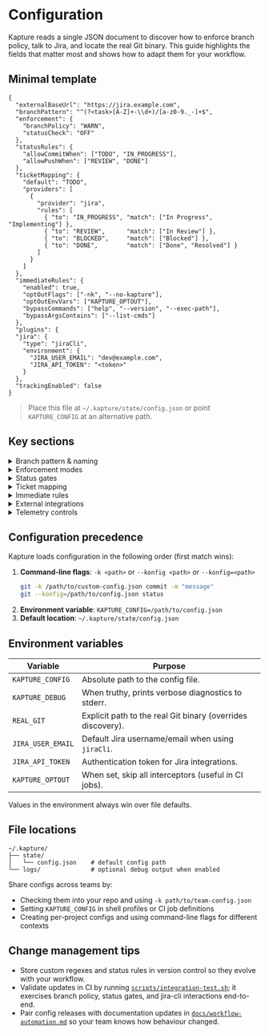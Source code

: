 # Configuration

Kapture reads a single JSON document to discover how to enforce branch policy, talk to Jira, and locate the real Git
binary. This guide highlights the fields that matter most and shows how to adapt them for your workflow.

## Minimal template

```jsonc
{
  "externalBaseUrl": "https://jira.example.com",
  "branchPattern": "^(?<task>[A-Z]+-\\d+)/[a-z0-9._-]+$",
  "enforcement": {
    "branchPolicy": "WARN",
    "statusCheck": "OFF"
  },
  "statusRules": {
    "allowCommitWhen": ["TODO", "IN_PROGRESS"],
    "allowPushWhen": ["REVIEW", "DONE"]
  },
  "ticketMapping": {
    "default": "TODO",
    "providers": [
      {
        "provider": "jira",
        "rules": [
          { "to": "IN_PROGRESS", "match": ["In Progress", "Implementing"] },
          { "to": "REVIEW",      "match": ["In Review"] },
          { "to": "BLOCKED",     "match": ["Blocked"] },
          { "to": "DONE",        "match": ["Done", "Resolved"] }
        ]
      }
    ]
  },
  "immediateRules": {
    "enabled": true,
    "optOutFlags": ["-nk", "--no-kapture"],
    "optOutEnvVars": ["KAPTURE_OPTOUT"],
    "bypassCommands": ["help", "--version", "--exec-path"],
    "bypassArgsContains": ["--list-cmds"]
  },
  "plugins": {
  "jira": {
    "type": "jiraCli",
    "environment": {
      "JIRA_USER_EMAIL": "dev@example.com",
      "JIRA_API_TOKEN": "<token>"
    }
  },
  "trackingEnabled": false
}
```

> Place this file at `~/.kapture/state/config.json` or point `KAPTURE_CONFIG` at an alternative path.

## Key sections

<details>
<summary>Branch pattern & naming</summary>

- `branchPattern` must include a named capture group `task`; Kapture extracts that group to resolve the Jira ticket ID.
- Use anchors (`^`, `$`) to keep matching fast. Need multiple conventions? Compose them with non-capturing groups:
  `^(?<task>(ENG|OPS)-\d+)\/(feature|fix)\/.*$`.
- When introducing a new pattern, run `git status` to confirm the compiled regex loads without errors (check Kapture section).

</details>

<details>
<summary>Enforcement modes</summary>

| Mode  | Behaviour                                           |
|-------|------------------------------------------------------|
| `OFF` | Skip the interceptor entirely.                       |
| `WARN`| Print diagnostics but allow the Git command to run.  |
| `BLOCK` | Abort the Git command immediately with a non-zero exit code. |

Configure branch policy and status checks independently via `enforcement.branchPolicy` and `enforcement.statusCheck`.

</details>

<details>
<summary>Status gates</summary>

- `statusRules.allowCommitWhen` and `statusRules.allowPushWhen` accept internal status names (e.g. `TODO`, `IN_PROGRESS`).
- Feed them the values produced by your `ticketMapping`; comparisons are case-sensitive.
- Leave a list empty to block the action outright, or omit `statusRules` entirely to fall back to built-in defaults.

</details>

<details>
<summary>Ticket mapping</summary>

- Converts provider-specific status strings into Kapture's internal status enum.
- Rules are evaluated in order; the first match wins. Set `regex: true` to enable full-string regular expressions.
- `default` fills in when no rule matches; set it to `null` to treat unknown statuses as "no status".

```jsonc
"ticketMapping": {
  "default": "TODO",
  "providers": [
    {
      "provider": "jira",
      "rules": [
        { "to": "IN_PROGRESS", "match": ["In Progress", "Implementing"] },
        { "to": "REVIEW",      "match": ["In Review"] },
        { "to": "BLOCKED",     "match": ["Blocked"] },
        { "to": "DONE",        "match": ["Done", "Resolved"] }
      ]
    }
  ]
}
```

</details>

<details>
<summary>Immediate rules</summary>

- Control how the shim behaves for normal git verbs (checkout, commit, push, ...).
- `enabled` toggles the entire interceptor pipeline. Opt-out flags/env-vars skip enforcement but still forward the command to Git.
- `bypassCommands` / `bypassArgsContains` keep help/completion/version flows fast by skipping the interceptors entirely.

```jsonc
"immediateRules": {
  "enabled": true,
  "optOutFlags": ["-nk", "--no-kapture"],
  "optOutEnvVars": ["KAPTURE_OPTOUT", "GIRA_NO_KAPTURE"],
  "bypassCommands": ["help", "--version", "--exec-path"],
  "bypassArgsContains": ["--list-cmds"]
}
```

</details>

<details>
<summary>External integrations</summary>

Kapture normalises integrations through the `external` block.

```jsonc
{
  "plugins": {
  "jira": {
    "type": "jiraCli",
    "executable": "jira",
    "environment": {
      "JIRA_USER_EMAIL": "dev@example.com",
      "JIRA_API_TOKEN": "<token>",
      "JIRA_SERVER": "https://jira.example.com"
    }
  }
}
```

- `jiraCli` shells out to the official [`jira-cli`](https://github.com/ankitpokhrel/jira-cli) binary and expects
  credentials via environment variables (keep tokens in a secrets manager, not in source control).
- The experimental `rest` adapter targets Jira Cloud/Data Center REST APIs. Supply a `baseUrl` and an `auth` block
  describing either PAT or basic auth. See the source for current capabilities before adopting.

</details>

<details>
<summary>Telemetry controls</summary>

- `trackingEnabled = true` emits session snapshots through `ExternalClient.trackSession`.
- `sessionTrackingIntervalMs` throttles how often a new snapshot is emitted (default: 30s).
- When disabled, interceptors skip snapshot generation entirely.

</details>

## Configuration precedence

Kapture loads configuration in the following order (first match wins):

1. **Command-line flags**: `-k <path>` or `--konfig <path>` or `--konfig=<path>`
   ```bash
   git -k /path/to/custom-config.json commit -m "message"
   git --konfig=/path/to/config.json status
   ```
2. **Environment variable**: `KAPTURE_CONFIG=/path/to/config.json`
3. **Default location**: `~/.kapture/state/config.json`

## Environment variables

| Variable          | Purpose                                         |
|-------------------|-------------------------------------------------|
| `KAPTURE_CONFIG`  | Absolute path to the config file.               |
| `KAPTURE_DEBUG`   | When truthy, prints verbose diagnostics to stderr. |
| `REAL_GIT`        | Explicit path to the real Git binary (overrides discovery). |
| `JIRA_USER_EMAIL` | Default Jira username/email when using `jiraCli`. |
| `JIRA_API_TOKEN`  | Authentication token for Jira integrations.     |
| `KAPTURE_OPTOUT`  | When set, skip all interceptors (useful in CI jobs). |

Values in the environment always win over file defaults.

## File locations

```text
~/.kapture/
├── state/
│   └── config.json    # default config path
└── logs/              # optional debug output when enabled
```

Share configs across teams by:
- Checking them into your repo and using `-k path/to/team-config.json`
- Setting `KAPTURE_CONFIG` in shell profiles or CI job definitions
- Creating per-project configs and using command-line flags for different contexts

## Change management tips

- Store custom regexes and status rules in version control so they evolve with your workflow.
- Validate updates in CI by running [`scripts/integration-test.sh`](../scripts/integration-test.sh); it exercises branch
  policy, status gates, and jira-cli interactions end-to-end.
- Pair config releases with documentation updates in [`docs/workflow-automation.md`](workflow-automation.md) so your
  team knows how behaviour changed.
